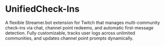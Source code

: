 # UnifiedCheck-Ins
A flexible Streamer.bot extension for Twitch that manages multi-community check-ins via chat, channel point redeems, and automatic first-message detection. Fully customizable, tracks user logs across unlimited communities, and updates channel point prompts dynamically.
